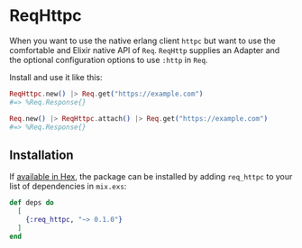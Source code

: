 # ReqHttpc

When you want to use the native erlang client `httpc` but want to use the comfortable and Elixir native API of `Req`.
`ReqHttp` supplies an Adapter and the optional configuration options to use `:http` in `Req`.

Install and use it like this:

```elixir
ReqHttpc.new() |> Req.get("https://example.com")
#=> %Req.Response{} 

Req.new() |> ReqHttpc.attach() |> Req.get("https://example.com")
#=> %Req.Response{}
```

## Installation

If [available in Hex](https://hex.pm/docs/publish), the package can be installed
by adding `req_httpc` to your list of dependencies in `mix.exs`:

```elixir
def deps do
  [
    {:req_httpc, "~> 0.1.0"}
  ]
end
```


